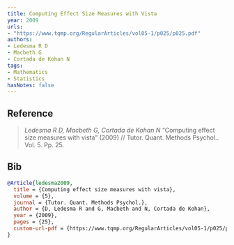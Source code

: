 ```yaml
---
title: Computing Effect Size Measures with Vista
year: 2009
urls:
- "https://www.tqmp.org/RegularArticles/vol05-1/p025/p025.pdf"
authors:
- Ledesma R D
- Macbeth G
- Cortada de Kohan N
tags:
- Mathematics
- Statistics
hasNotes: false
---
```


## Reference

> <i>Ledesma R D, Macbeth G, Cortada de Kohan N</i> “Computing effect size measures with vista” (2009) // Tutor. Quant. Methods Psychol.. Vol.&nbsp;5. Pp.&nbsp;25.

## Bib

```bib
@Article{ledesma2009,
  title = {Computing effect size measures with vista},
  volume = {5},
  journal = {Tutor. Quant. Methods Psychol.},
  author = {D, Ledesma R and G, Macbeth and N, Cortada de Kohan},
  year = {2009},
  pages = {25},
  custom-url-pdf = {https://www.tqmp.org/RegularArticles/vol05-1/p025/p025.pdf}
}
```

